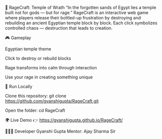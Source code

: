 🦂 RageCraft: Temple of Wrath
“In the forgotten sands of Egypt lies a temple built not for gods — but for rage.”
RageCraft is an interactive web game where players release their bottled-up frustration by destroying and rebuilding an ancient Egyptian temple block by block.
Each click symbolizes controlled chaos — destruction that leads to creation.

🎮 Gameplay


Egyptian temple theme


Click to destroy or rebuild blocks


Rage transforms into calm through interaction


Use your rage in creating something unique



🚀 Run Locally


Clone this repository:
git clone https://github.com/gyanshigupta/RageCraft.git



Open the folder:
cd RageCraft




🌍 Live Demo
👉 https://gyanshigupta.github.io/RageCraft/

👩🏻‍💻 Developer
Gyanshi Gupta
Mentor: Ajay Sharma Sir

